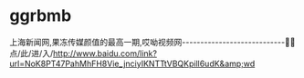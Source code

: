 # ggrbmb
上海新闻网,果冻传媒颜值的最高一期,哎呦视频网----------------------------🧬🧬点/此/进/入/http://www.baidu.com/link?url=NoK8PT47PahMhFH8Vie_jnciyIKNTTtVBQKpill6udK&amp;wd
